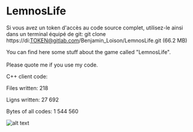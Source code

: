 # LemnosLife

Si vous avez un token d'accès au code source complet, utilisez-le ainsi dans un terminal équipé de git: git clone https://di:TOKEN@gitlab.com/Benjamin_Loison/LemnosLife.git (66.2 MB)

You can find here some stuff about the game called "LemnosLife".<br/><br/>
Please quote me if you use my code.

C++ client code:

Files written: 218

Ligns written: 27 692

Bytes of all codes: 1 544 560

![alt text](https://github.com/Benjamin-Loison/LemnosLife/raw/master/website/Website/Media/Pictures/1.png)
